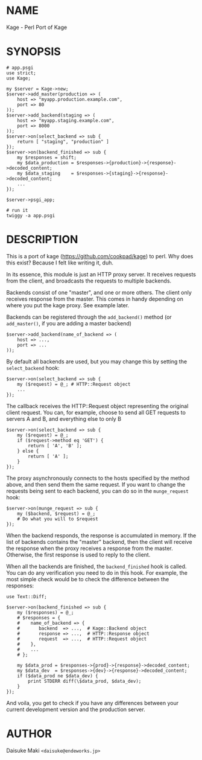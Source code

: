 # NAME

Kage - Perl Port of Kage

# SYNOPSIS

    # app.psgi
    use strict;
    use Kage;

    my $server = Kage->new;
    $server->add_master(production => (
        host => "myapp.production.example.com",
        port => 80
    ));
    $server->add_backend(staging => (
        host => "myapp.staging.example.com",
        port => 8000
    ));
    $server->on(select_backend => sub {
        return [ "staging", "production" ]
    });
    $server->on(backend_finished => sub {
        my $responses = shift;
        my $data_production = $responses->{production}->{response}->decoded_content;
        my $data_staging    = $responses->{staging}->{response}->decoded_content;
        ...
    });

    $server->psgi_app;

    # run it
    twiggy -a app.psgi

# DESCRIPTION

This is a port of kage (https://github.com/cookpad/kage) to perl. 
Why does this exist? Because I felt like writing it, duh.

In its essence, this module is just an HTTP proxy server. It receives requests
from the client, and broadcasts the requests to multiple backends.

Backends consist of one "master", and one or more others. The client only
receives response from the master. This comes in handy depending on where you
put the kage proxy. See example later.

Backends can be registered through the `add_backend()` method (or 
`add_master()`, if you are adding a master backend)

    $server->add_backend(name_of_backend => (
        host => ...,
        port => ...
    ));

By default all backends are used, but you may change this by setting the
`select_backend` hook:

    $server->on(select_backend => sub {
        my ($request) = @_; # HTTP::Request object
        ...
    });

The callback receives the HTTP::Request object representing the original
client request. You can, for example, choose to send all GET requests to
servers A and B, and everything else to only B

    $server->on(select_backend => sub {
        my ($request) = @_;
        if ($request->method eq 'GET') {
            return [ 'A', 'B' ];
        } else {
            return [ 'A' ];
        }
    });

The proxy asynchronously connects to the hosts specified by the method
above, and then send them the same request. If you want to change the
requests being sent to each backend, you can do so in the `munge_request`
hook:

    $server->on(munge_request => sub {
        my ($backend, $request) = @_;
        # Do what you will to $request
    });

When the backend responds, the response is accumulated in memory. If
the list of backends contains the "master" backend, then the client will
receive the response when the proxy receives a response from the master.
Otherwise, the first response is used to reply to the client.

When all the backends are finished, the `backend_finished` hook is called.
You can do any verification you need to do in this hook. For example,
the most simple check would be to check the difference between the
responses:

    use Text::Diff;

    $server->on(backend_finished => sub {
        my ($responses) = @_;
        # $responses = {
        #    name_of_backend => {
        #       backend  => ...,  # Kage::Backend object
        #       response => ...,  # HTTP::Response object
        #       request  => ...,  # HTTP::Request object
        #    },
        #    ...
        # };

        my $data_prod = $responses->{prod}->{response}->decoded_content;
        my $data_dev  = $responses->{dev}->{response}->decoded_content;
        if ($data_prod ne $data_dev) {
            print STDERR diff(\$data_prod, $data_dev);
        }
    });

And voila, you get to check if you have any differences between your current
development version and the production server.

# AUTHOR

Daisuke Maki `<daisuke@endeworks.jp>`
